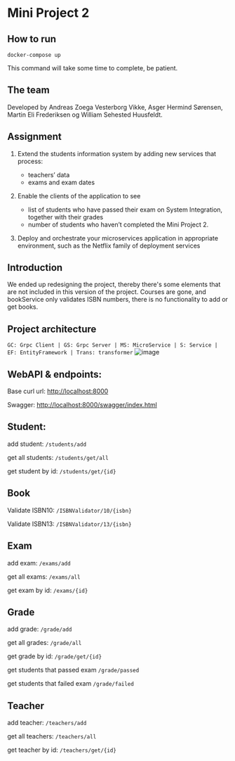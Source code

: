 # Mini Project 2

## How to run
```
docker-compose up
```
This command will take some time to complete, be patient.

## The team

Developed by Andreas Zoega Vesterborg Vikke, Asger Hermind Sørensen, Martin Eli Frederiksen og William Sehested Huusfeldt. 

## Assignment
1. Extend the students information system by adding new services that process:
    *  teachers’ data
    * exams and exam dates

2. Enable the clients of the application to see
    * list of students who have passed their exam on System Integration, together with
    their grades
    * number of students who haven’t completed the Mini Project 2.
3. Deploy and orchestrate your microservices application in appropriate environment,
such as the Netflix family of deployment services

## Introduction

We ended up redesigning the project, thereby there's some elements that are not included in this version of the project. Courses are gone, and bookService only validates ISBN numbers, there is no functionality to add or get books.

## Project architecture
```GC: Grpc Client | GS: Grpc Server | MS: MicroService | S: Service | EF: EntityFramework | Trans: transformer```
![image](Architecture.jpg "Architecture overview")


## WebAPI & endpoints: 

Base curl url: [http://localhost:8000](http://localhost:8000)

Swagger: [http://localhost:8000/swagger/index.html](http://localhost:8000/swagger/index.html)

## Student:

add student: ```/students/add```

get all students: ```/students/get/all```

get student by id: ```/students/get/{id}```

## Book

Validate ISBN10: ``` /ISBNValidator/10/{isbn} ```

Validate ISBN13: ``` /ISBNValidator/13/{isbn} ```

## Exam

add exam: ```/exams/add```

get all exams: ```/exams/all```

get exam by id: ```/exams/{id}```

## Grade

add grade: ```/grade/add```

get all grades: ```/grade/all```

get grade by id: ```/grade/get/{id}```

get students that passed exam ``` /grade/passed ```

get students that failed exam ``` /grade/failed ```

## Teacher

add teacher: ```/teachers/add```

get all teachers: ```/teachers/all```

get teacher by id: ```/teachers/get/{id}```

